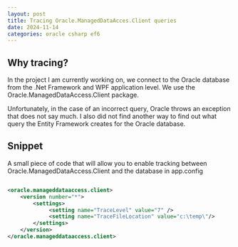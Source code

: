 ```yaml
---
layout: post
title: Tracing Oracle.ManagedDataAcces.Client queries
date: 2024-11-14
categories: oracle csharp ef6
---
```


## Why tracing?

In the project I am currently working on, we connect to the Oracle database from the .Net Framework and WPF application level. We use the Oracle.ManagedDataAccess.Client package.

Unfortunately, in the case of an incorrect query, Oracle throws an exception that does not say much. I also did not find another way to find out what query the Entity Framework creates for the Oracle database.

## Snippet

A small piece of code that will allow you to enable tracking between Oracle.ManagedDataAccess.Client and the database in app.config

```xml

<oracle.manageddataaccess.client>
    <version number="*">     
        <settings>              
             <setting name="TraceLevel" value="7" />
             <setting name="TraceFileLocation" value="c:\temp\"/>
        </settings> 
    </version>
</oracle.manageddataaccess.client>

```




